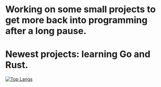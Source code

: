 # Working on some small projects to get more back into programming after a long pause.
# Newest projects: learning Go and Rust.
[![Top Langs](https://github-readme-stats.vercel.app/api/top-langs/?username=RistoFlink&exclude_repo=Test-Automation&langs_count=10&layout=donut&&hide=scss)](https://github.com/anuraghazra/github-readme-stats)
